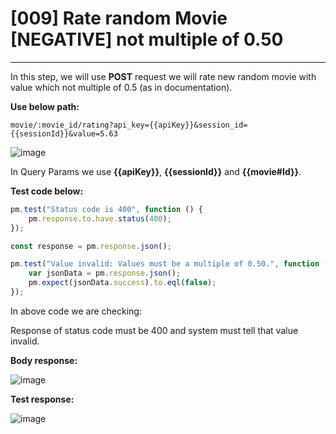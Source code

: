 # [009] Rate random Movie [NEGATIVE] not multiple of 0.50
___

In this step, we will use __POST__ request we will rate new random movie with value which not multiple of 0.5 (as in documentation).

__Use below path:__
```
movie/:movie_id/rating?api_key={{apiKey}}&session_id={{sessionId}}&value=5.63
```

![image](https://user-images.githubusercontent.com/122685448/231307443-a40a59a0-f13c-49b2-95f4-1fbf5117aa1c.png)
 
In Query Params we use __{{apiKey}}__, __{{sessionId}}__ and __{{movie#Id}}__.

__Test code below:__
```js {.line-numbers}
pm.test("Status code is 400", function () {
    pm.response.to.have.status(400);
});

const response = pm.response.json();

pm.test("Value invalid: Values must be a multiple of 0.50.", function () {
    var jsonData = pm.response.json();
    pm.expect(jsonData.success).to.eql(false);
});
```

In above code we are checking:

Response of status code must be 400 and system must tell that value invalid.

__Body response:__

![image](https://user-images.githubusercontent.com/122685448/231307457-0105087e-605d-40a5-a6be-71412146adac.png)
 
__Test response:__

![image](https://user-images.githubusercontent.com/122685448/231307473-964044ca-fb6e-4b83-89b8-512308eff509.png)
 

